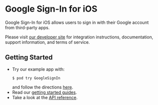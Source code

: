 # Google Sign-In for iOS

Google Sign-In for iOS allows users to sign in with their Google account from
third-party apps.

Please visit [our developer site](https://developers.google.com/identity/sign-in/ios/)
for integration instructions, documentation, support information, and terms of
service.

## Getting Started

* Try our example app with:
  ```
  $ pod try GoogleSignIn
  ```
  and follow the directions [here](https://developers.google.com/identity/sign-in/ios/start).
* Read our [getting started guides](https://developers.google.com/identity/sign-in/ios/start-integrating).
* Take a look at the [API reference](https://developers.google.com/identity/sign-in/ios/api/).

